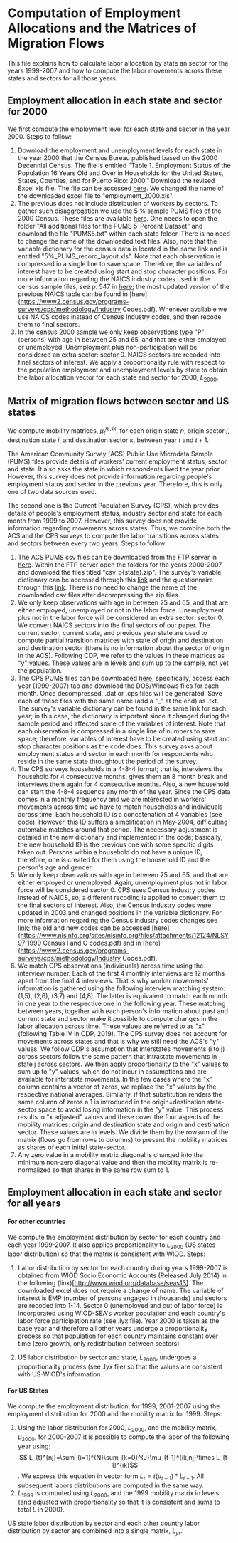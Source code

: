# Computation of Employment Allocations and the Matrices of Migration Flows

This file explains how to calculate labor allocation by state an sector for the years 1999-2007 and how to compute the labor movements across these states and sectors for all those years.

## Employment allocation in each state and sector for 2000

We first compute the employment level for each state and sector in the year 2000. Steps to follow:

1. Download the employment and unemployment levels for each state in the year 2000 that the Census Bureau published based on the 2000 Decennial Census. The file is entitled "Table 1. Employment Status of the Population 16 Years Old and Over in Households for the United States, States, Counties, and for Puerto Rico: 2000." Download the revised Excel xls file. The file can be accessed [here](https://www.census.gov/data/tables/2000/dec/phc-t-28.html). We changed the name of the downloaded excel file to "employment_2000.xls".
2. The previous does not include distribution of workers by sectors. To gather such disaggregation we  use the 5 % sample PUMS files of the 2000 Census. These files are available [here](https://www.census.gov/data/datasets/2000/dec/microdata.html). One needs to open the folder "All additional files for the PUMS 5-Percent Dataset" and download the file "PUMS5.txt" within each state folder. There is no need to change the name of the downloaded text files.  Also, note that the variable dictionary for the census data is located in the same link and is entitled "5%_PUMS_record_layout.xls".  Note that each observation is compressed in a single line to save space. Therefore, the variables of interest have to be created using start and stop character positions.  For more information regarding the NAICS industry codes used in the census sample files, see p. 547 in [here](https://www.census.gov/prod/cen2000/doc/pums.pdf); the most updated version of the previous NAICS table can be found in [here](https://www2.census.gov/programs-surveys/cps/methodology/Industry Codes.pdf). Whenever available we use NAICS codes instead of Census Industry codes, and then recode them to final sectors.
3. In the census 2000 sample we only keep observations type "P" (persons) with age in between 25 and 65, and that are either employed or unemployed. Unemployment plus non-participation will be considered an extra sector: sector 0. NAICS sectors are recoded into final sectors of interest. We apply a proportionality rule with respect to the population employment and unemployment levels by state to obtain the labor allocation vector for each state and sector for 2000, $L_{2000}$. 

## Matrix of migration flows between sector and US states

We compute mobility matrices, $\mu^{nj,ik}_{t}$, for each origin state $n$, origin sector $j$, destination state $i$, and destination sector $k$, between year $t$ and $t+1$. 

The American Community Survey (ACS) Public Use Microdata Sample (PUMS) files provide details of workers' current employment status, sector, and state. It also asks the state in which respondents lived the year prior. However, this survey does not provide information regarding people's employment status and sector in the previous year. Therefore, this is only one of two data sources used. 

The second one is the Current Population Survey (CPS), which provides details of people's employment status, industry sector and state for each month from 1999 to 2007. However, this survey does not provide information regarding movements across states. Thus, we combine both the ACS and the CPS surveys to compute the labor transitions across states and sectors between every two years. Steps to follow:

1. The ACS PUMS csv files can be downloaded from the FTP server in [here](https://www.census.gov/programs-surveys/acs/microdata/access.html). Within the FTP server open the folders for the years 2000-2007 and download the files titled "csv_p{state}.zip". The survey's variable dictionary can be accessed through this [link](https://www2.census.gov/programs-surveys/acs/tech_docs/pums/data_dict/PUMSDataDict06.pdf) and the questionnaire through this [link](https://www2.census.gov/programs-surveys/acs/methodology/questionnaires/2020/quest20.pdf). There is no need to change the name of the downloaded csv files after decompressing the zip files.
2. We only keep observations with age in between 25 and 65, and that are either employed, unemployed or not in the labor force. Unemployment plus not in the labor force will be considered an extra sector: sector 0. We convert NAICS sectors into the final sectors of our paper. The current sector, current state, and previous year state are used to compute partial transition matrices with state of origin and destination and destination sector (there is no information about the sector of origin in the ACS). Following CDP, we refer to the values in these matrices as "y" values. These values are in levels and sum up to the sample, not yet the population. 
3. The CPS PUMS files can be downloaded [here](https://www.census.gov/data/datasets/time-series/demo/cps/cps-basic.2000.html); specifically, access each year (1999-2007) tab and download the DOS/Windows files for each month. Once decompressed, .dat or .cps files will be generated. Save each of these files with the same name (add a "_" at the end) as .txt. The survey's variable dictionary can be found in the same link for each year; in this case, the dictionary is important since it changed during the sample period and affected some of the variables of interest. Note that each observation is compressed in a single line of numbers to save space; therefore, variables of interest have to be created using start and stop character positions as the code does. This survey asks about employment status and sector in each month for respondents who reside in the same state throughtout the period of the survey.
4. The CPS surveys households in a 4-8-4 format; that is, interviews the household for 4 consecutive months, gives them an 8 month break and interviews them again for 4 consecutive months. Also, a new household can start the 4-8-4 sequence any month of the year. Since the CPS data comes in a monthly frequency and we are interested in workers' movements across time we have to match households and individuals across time. Each household ID is a concatenation of 4 variables (see code). However, this ID suffers a simplification in May-2004, difficulting automatic matches around that period. The necessary adjustment is detailed in the new dictionary and implemented in the code; basically, the new household ID is the previous one with some specific digits taken out. Persons within a household do not have a unique ID, therefore, one is created for them using the household ID and the person's age and gender.
5. We only keep observations with age in between 25 and 65, and that are either employed or unemployed. Again, unemployment plus not in labor force will be considered sector 0. CPS uses Census industry codes instead of NAICS, so, a different recoding is applied to convert them to the final sectors of interest. Also, the Census industry codes were updated in 2003 and changed positions in the variable dictionary. For more information regarding the Census industry codes changes see [link](https://www.bls.gov/cps/cpsoccind.htm); the old and new codes can be accessed  [here](https://www.nlsinfo.org/sites/nlsinfo.org/files/attachments/12124/NLSY97 1990 Census I and O codes.pdf) and in [here](https://www2.census.gov/programs-surveys/cps/methodology/Industry Codes.pdf).
6. We match CPS observations (individuals) across time using the interview number. Each of the first 4 monthly interviews are 12 months apart from the final 4 interviews. That is why worker movements' information is gathered using the following interview matching system: (1,5), (2,6), (3,7) and (4,8). The latter is equivalent to match each month in one year to the respective one in the following year. These matching between years, together with each person's information about past and current state and sector make it possible to compute changes in the labor allocation across time. These values are referred to as "x" (following Table IV in CDP, 2019). The CPS survey does not account for movements across states and that is why we still need the ACS's "y" values. We follow CDP's  assumption that interstates movements (i to j) across sectors follow the same pattern that intrastate movements in state j across sectors. We then apply proportionality to the "x" values to sum up to "y" values, which do not incur in assumptions and are available for interstate movements. In the few cases where the "x" column contains a vector of zeros, we replace the "x" values by the respective national averages. Similarly, if that substitution renders the same column of zeros a 1 is introduced in the origin=destination state-sector space to avoid losing information in the "y" value. This process results in "x adjusted" values and these cover the four aspects of the mobility matrices: origin and destination state and origin and destination sector. These values are in levels. We divide them by the rowsum of the matrix (flows go from rows to columns) to present the mobility matrices as shares of each initial state-sector.
7. Any zero value in a mobility matrix diagonal is changed into the minimum non-zero diagonal value and then the mobility matrix is re-normalized so that shares in the same row sum to 1. 

## Employment allocation in each state and sector for all years

#### For other countries

We compute the employment distribution by sector for each country and each year 1999-2007. It also applies proportionality to $L_{2000}$ (US states labor distribution) so that the matrix is consistent with WIOD. Steps:

1. Labor distribution by sector for each country during years 1999-2007 is obtained from WIOD Socio Economic Accounts (Released July 2014) in the following (link)[http://www.wiod.org/database/seas13]. The downloaded excel does not require a change of name. The variable of interest is EMP (number of persons engaged in thousands) and sectors are recoded into 1-14. Sector 0 (unemployed and out of labor force) is incorporated using WIOD-SEA's worker population and each country's labor force participation rate (see .lyx file). Year 2000 is taken as the base year and therefore all other years undergo a proportionality process so that population for each country maintains constant over time (zero growth, only redistribution between sectors). 

2. US labor distribution by sector and state, $L_{2000}$, undergoes a proportionality process (see .lyx file) so that the values are consistent with US-WIOD's information.  

#### For US States

We compute the employment distribution, for 1999, 2001-2007 using the employment distribution for 2000 and the mobility matrix for 1999. Steps:

1. Using the labor distribution for 2000, $L_{2000}$, and the mobility matrix, $\mu_{2000}$, for 2000-2007 it is possible to compute the labor of the following year using:  $$ L_{t}^{nj}=\sum_{i=1}^{N}\sum_{k=0}^{J}\mu_{t-1}^{ik,nj}\times L_{t-1}^{ik}$$ . We express this equation in vector form $L_{t} = t(\mu_{t-1})*L_{t-1}$. All subsequent labors distributions are computed in the same way. 
2.  $L_{1999}$ is computed using $L_{2000}$, and the 1999 mobility matrix in levels (and adjusted with proportionality so that it is consistent and sums to total $L$ in 2000).

US state labor distribution by sector and each other country labor distribution by sector are combined into a single matrix, $L_{yr}$. 